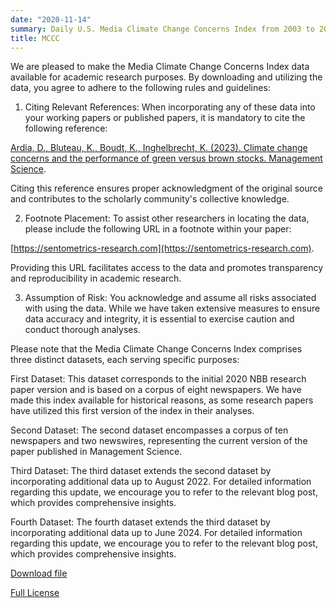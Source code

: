 ```yaml
---
date: "2020-11-14"
summary: Daily U.S. Media Climate Change Concerns Index from 2003 to 2022.
title: MCCC
---
```


We are pleased to make the Media Climate Change Concerns Index data available for academic research purposes. By downloading and utilizing the data, you agree to adhere to the following rules and guidelines:

1) Citing Relevant References: When incorporating any of these data into your working papers or published papers, it is mandatory to cite the following reference:

[Ardia, D., Bluteau, K., Boudt, K., Inghelbrecht, K. (2023). Climate change concerns and the performance of green versus brown stocks. Management Science](https://doi.org/10.1287/mnsc.2022.4636).

Citing this reference ensures proper acknowledgment of the original source and contributes to the scholarly community's collective knowledge.

2) Footnote Placement: To assist other researchers in locating the data, please include the following URL in a footnote within your paper:

[https://sentometrics-research.com](https://sentometrics-research.com).

Providing this URL facilitates access to the data and promotes transparency and reproducibility in academic research.

3) Assumption of Risk: You acknowledge and assume all risks associated with using the data. While we have taken extensive measures to ensure data accuracy and integrity, it is essential to exercise caution and conduct thorough analyses.

Please note that the Media Climate Change Concerns Index comprises three distinct datasets, each serving specific purposes:

First Dataset: This dataset corresponds to the initial 2020 NBB research paper version and is based on a corpus of eight newspapers. We have made this index available for historical reasons, as some research papers have utilized this first version of the index in their analyses.

Second Dataset: The second dataset encompasses a corpus of ten newspapers and two newswires, representing the current version of the paper published in Management Science.

Third Dataset: The third dataset extends the second dataset by incorporating additional data up to August 2022. For detailed information regarding this update, we encourage you to refer to the relevant blog post, which provides comprehensive insights.

Fourth Dataset: The fourth dataset extends the third dataset by incorporating additional data up to June 2024. For detailed information regarding this update, we encourage you to refer to the relevant blog post, which provides comprehensive insights.

[Download file](https://www.dropbox.com/scl/fi/uucc6401uje293ofc3ahq/Sentometrics_US_Media_Climate_Change_Index.xlsx?dl=1&rlkey=jvgb6xg9w4ctdz5cdl6qun5md)

[Full License](https://www.dropbox.com/s/jwjh4b08zvq09nv/LICENSE.txt?dl=0)
